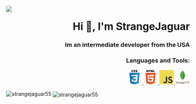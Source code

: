 <img align='left' src='https://cdn.discordapp.com/attachments/1071450105091211274/1094248482707099658/E1C43B04-E53A-4B9B-885E-20A2E699B937-removebg-preview.png' width='30%'/> 

<h1 align="right">Hi 👋, I'm StrangeJaguar</h1>
<h3 align="right">Im an intermediate developer from the USA</h3>



<h3 align="right">Languages and Tools:</h3>
<p align="right"> <a href="https://www.w3schools.com/css/" target="_blank" rel="noreferrer"> <img src="https://raw.githubusercontent.com/devicons/devicon/master/icons/css3/css3-original-wordmark.svg" alt="css3" width="40" height="40"/> </a> <a href="https://www.w3.org/html/" target="_blank" rel="noreferrer"> <img src="https://raw.githubusercontent.com/devicons/devicon/master/icons/html5/html5-original-wordmark.svg" alt="html5" width="40" height="40"/> </a> <a href="https://developer.mozilla.org/en-US/docs/Web/JavaScript" target="_blank" rel="noreferrer"> <img src="https://raw.githubusercontent.com/devicons/devicon/master/icons/javascript/javascript-original.svg" alt="javascript" width="40" height="40"/> </a> <a href="https://www.mongodb.com/" target="_blank" rel="noreferrer"> <img src="https://raw.githubusercontent.com/devicons/devicon/master/icons/mongodb/mongodb-original-wordmark.svg" alt="mongodb" width="40" height="40"/> </a> </p>

<p><img align="left" src="https://github-readme-stats.vercel.app/api/top-langs?username=strangejaguar55&show_icons=true&locale=en&layout=compact" alt="strangejaguar55" /></p>

<p>&nbsp;<img align="center" src="https://github-readme-stats.vercel.app/api?username=strangejaguar55&show_icons=true&locale=en" alt="strangejaguar55" /></p>

